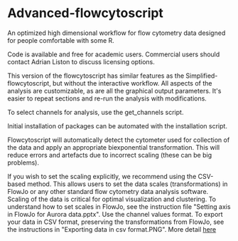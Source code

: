 # Advanced-flowcytoscript
An optimized high dimensional workflow for flow cytometry data designed for people comfortable with some R.

Code is available and free for academic users. Commercial users should contact Adrian Liston to discuss licensing options.

This version of the flowcytoscript has similar features as the Simplified-flowcytoscript, but without the interactive workflow. All aspects of the analysis are customizable, as are all the graphical output parameters. It's easier to repeat sections and re-run the analysis with modifications.

To select channels for analysis, use the get_channels script.

Initial installation of packages can be automated with the installation script.

Flowcytoscript will automatically detect the cytometer used for collection of the data and apply an appropriate biexponential transformation. This will reduce errors and artefacts due to incorrect scaling (these can be big problems).

If you wish to set the scaling explicitly, we recommend using the CSV-based method. This allows users to set the data scales (transformations) in FlowJo or any other standard flow cytometry data analysis software. Scaling of the data is critical for optimal visualization and clustering. To understand how to set scales in FlowJo, see the instruction file "Setting axis in FlowJo for Aurora data.pptx". Use the channel values format. To export your data in CSV format, preserving the transformations from FlowJo, see the instructions in "Exporting data in csv format.PNG". More detail [here](https://docs.flowjo.com/flowjo/graphs-and-gating/gw-transform-overview/)
